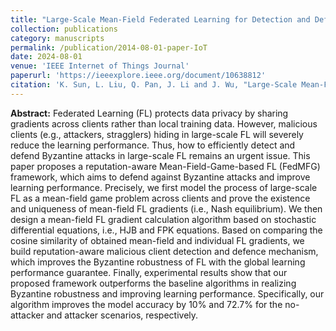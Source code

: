 ```yaml
---
title: "Large-Scale Mean-Field Federated Learning for Detection and Defense against Byzantine Attacks in IoT"
collection: publications
category: manuscripts
permalink: /publication/2014-08-01-paper-IoT
date: 2024-08-01
venue: 'IEEE Internet of Things Journal'
paperurl: 'https://ieeexplore.ieee.org/document/10638812'
citation: 'K. Sun, L. Liu, Q. Pan, J. Li and J. Wu, "Large-Scale Mean-Field Federated Learning for Detection and Defense: A Byzantine Robustness Approach in IoT," in IEEE Internet of Things Journal, doi: 10.1109/JIOT.2024.3409610.'
---
```

**Abstract:** Federated Learning (FL) protects data privacy by sharing gradients across clients rather than local training data. However, malicious clients (e.g., attackers, stragglers) hiding in large-scale FL will severely reduce the learning performance. Thus, how to efficiently detect and defend Byzantine attacks in large-scale FL remains an urgent issue. This paper proposes a reputation-aware Mean-Field-Game-based FL (FedMFG) framework, which aims to defend against Byzantine attacks and improve learning performance. Precisely, we first model the process of large-scale FL as a mean-field game problem across clients and prove the existence and uniqueness of mean-field FL gradients (i.e., Nash equilibrium). We then design a mean-field FL gradient calculation algorithm based on stochastic differential equations, i.e., HJB and FPK equations. Based on comparing the cosine similarity of obtained mean-field and individual FL gradients, we build reputation-aware malicious client detection and defence mechanism, which improves the Byzantine robustness of FL with the global learning performance guarantee. Finally, experimental results show that our proposed framework outperforms the baseline algorithms in realizing Byzantine robustness and improving learning performance. Specifically, our algorithm improves the model accuracy by 10% and 72.7% for the no-attacker and attacker scenarios, respectively.

